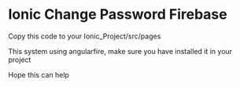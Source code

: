 # Ionic Change Password Firebase

Copy this code to your Ionic_Project/src/pages

This system using angularfire, 
make sure you have installed it in your project

Hope this can help
